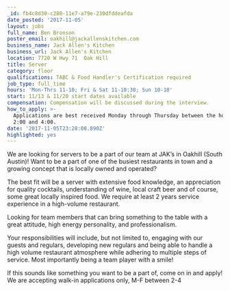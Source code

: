 ```yaml
---
_id: fb4c8d30-c280-11e7-a79e-230dfddeafda
date_posted: '2017-11-05'
layout: jobs
full_name: Ben Bronson
poster_email: oakhill@jackallenskitchen.com
business_name: Jack Allen's Kitchen
business_url: Jack Allen's Kitchen
location: 7720 W Hwy 71  Oak Hill
title: Server
category: floor
qualifications: TABC & Food Handler's Certification required
job_type: full_time
hours: 'Mon-Thrs 11-10; Fri & Sat 11-10:30; Sun 10-10'
start: 11/13 & 11/20 start dates available
compensation: Compensation will be discussed during the interview.
how_to_apply: >-
  Applications are best received Monday through Thursday between the hours of
  2:00 and 4:00.
date: '2017-11-05T23:28:08.890Z'
highlighted: yes
---
```

We are looking for servers to be a part of our team at JAK’s in Oakhill (South Austin)! Want to be a part of one of the busiest restaurants in town and a growing concept that is locally owned and operated?

The best fit will be a server with extensive food knowledge, an appreciation for quality cocktails, understanding of wine, local craft beer and of course, some great locally inspired food. We require at least 2 years service experience in a high-volume restaurant.

Looking for team members that can bring something to the table with a great attitude, high energy personality, and professionalism.

Your responsibilities will include, but not limited to, engaging with our guests and regulars, developing new regulars and being able to handle a high volume restaurant atmosphere while adhering to multiple steps of service. Most importantly being a team player with a smile!

If this sounds like something you want to be a part of, come on in and apply! We are accepting walk-in applications only, M-F between 2-4

